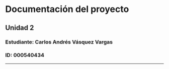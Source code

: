 # Documentación del proyecto
## Unidad 2

### Estudiante: Carlos Andrés Vásquez Vargas
 
### ID: 000540434
---
